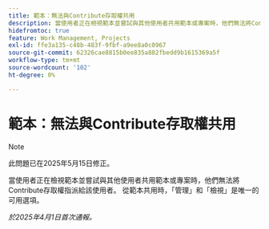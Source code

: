 ```yaml
---
title: 範本：無法與Contribute存取權共用
description: 當使用者正在檢視範本並嘗試與其他使用者共用範本或專案時，他們無法將Contribute存取權指派給該使用者。 從範本共用時，「管理」和「檢視」是唯一的可用選項。
hidefromtoc: true
feature: Work Management, Projects
exl-id: ffe3a135-c48b-483f-9fbf-a9ee8a0c0967
source-git-commit: 62326cae8815b0ee835a882fbedd9b1615369a5f
workflow-type: tm+mt
source-wordcount: '102'
ht-degree: 0%

---
```


# 範本：無法與Contribute存取權共用

>[!NOTE]
>
>此問題已在2025年5月15日修正。

當使用者正在檢視範本並嘗試與其他使用者共用範本或專案時，他們無法將Contribute存取權指派給該使用者。 從範本共用時，「管理」和「檢視」是唯一的可用選項。

_於2025年4月1日首次通報。_
